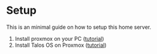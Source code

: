 # Setup

This is an minimal guide on how to setup this home server.

1. Install proxmox on your PC ([tutorial](https://www.proxmox.com/en/products/proxmox-virtual-environment/get-started))
2. Install Talos OS on Proxmox ([tutorial](https://www.talos.dev/v1.9/talos-guides/install/virtualized-platforms/proxmox/))  

